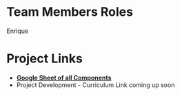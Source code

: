 # Team Members Roles

Enrique

# Project Links

-   **[Google Sheet of all
    Components](https://docs.google.com/spreadsheets/d/1pbtn7ECg-q11PLaRodAbiNXFW9PaxQSlg8VCRAd21Sg/edit?usp=sharing)**
-   Project Development - Curriculum Link coming up soon

